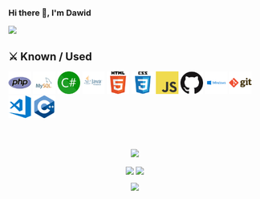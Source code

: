 ### Hi there 👋, I'm Dawid

<!--
**Dawid-Czyzewski/Dawid-Czyzewski** is a ✨ _special_ ✨ repository because its `README.md` (this file) appears on your GitHub profile.
-->
<img src="https://github-readme-stats.vercel.app/api/top-langs/?username=Dawid-Czyzewski&&layout=compact&count_private=true&show_icons=true&theme=dracula" />

## ⚔️ Known / Used

<div>
<a title="PHP">
    <img width="45" src="https://raw.githubusercontent.com/github/explore/master/topics/php/php.png">
</a>
<a title="MYSQL">
    <img width="45" src="https://raw.githubusercontent.com/github/explore/master/topics/mysql/mysql.png">
</a>
    <a title="C#">
    <img width="45" src="https://raw.githubusercontent.com/github/explore/master/topics/csharp/csharp.png">
</a>
    </a>
    <a title="Java">
    <img width="45" src="https://raw.githubusercontent.com/github/explore/master/topics/java/java.png">
</a>
</a>
    </a>
    <a title="HTML">
    <img width="45" src="https://raw.githubusercontent.com/github/explore/master/topics/html/html.png">
</a>
 <a title="CSS">
    <img width="45" src="https://raw.githubusercontent.com/github/explore/master/topics/css/css.png">
</a>
 <a title="Javascript">
    <img width="45" src="https://raw.githubusercontent.com/github/explore/master/topics/javascript/javascript.png">
</a>
 <a title="GitHub">
    <img width="45" src="https://raw.githubusercontent.com/github/explore/master/topics/github/github.png">
</a>
<a title="Windows">
    <img width="45" src="https://raw.githubusercontent.com/github/explore/master/topics/windows/windows.png">
</a>
</a>
<a title="git">
    <img width="45" src="https://raw.githubusercontent.com/github/explore/master/topics/git/git.png">
</a>
<a title="VisualStudioCode">
    <img width="45" src="https://raw.githubusercontent.com/github/explore/80688e429a7d4ef2fca1e82350fe8e3517d3494d/topics/visual-studio-code/visual-studio-code.png">
</a>
<a title="C++">
    <img width="45" src="https://raw.githubusercontent.com/github/explore/80688e429a7d4ef2fca1e82350fe8e3517d3494d/topics/cpp/cpp.png">
</a>
<br>

<pre></pre><br>

<p align="center">
  <img src="https://github-profile-trophy.vercel.app/?username=AdriksOwy&column=7&theme=onedark" width="1200px">
</p>
<p align="center">
  <img align="center" src="https://github-readme-stats.vercel.app/api?username=Dawid-Czyzewski&count_private=true&show_icons=true&theme=tokyonight" width="450px" />
  <img align="center" src="https://github-readme-stats.vercel.app/api/top-langs/?username=Dawid-Czyzewski&layout=compact&theme=tokyonight" width="350px" />
</p>
<p align="center">
  <img align="center" src="https://github-readme-stats.vercel.app/api/wakatime?username=Dawid-Czyzewski&theme=tokyonight" width="550px" />
</p>
<br>

</div>
